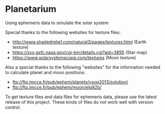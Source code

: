 # Planetarium
Using ephemeris data to simulate the solar system

Special thanks to the following websites for texture files:
- http://www.shadedrelief.com/natural3/pages/textures.html (Earth texture)
- https://svs.gsfc.nasa.gov/cgi-bin/details.cgi?aid=3895 (Star map)
- https://www.solarsystemscope.com/textures (Moon texture)

Also a special thanks to the following "websites" for the information needed to calculate planet and moon positions:
- ftp://ftp.imcce.fr/pub/ephem/planets/vsop2013/solution/
- ftp://ftp.imcce.fr/pub/ephem/moon/elp82b/

To get texture files and data files for ephemeris data, please use the latest release of this project. These kinds of files do not work well with version control.
